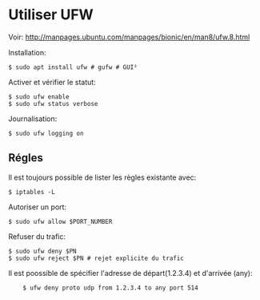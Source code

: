 # Utiliser UFW

Voir: http://manpages.ubuntu.com/manpages/bionic/en/man8/ufw.8.html

Installation:

	$ sudo apt install ufw # gufw # GUI²

Activer et vérifier le statut:

	$ sudo ufw enable
	$ sudo ufw status verbose

Journalisation:

	$ sudo ufw logging on

## Régles

Il est toujours possible de lister les règles existante avec:

	$ iptables -L

Autoriser un port:

	$ sudo ufw allow $PORT_NUMBER

Refuser du trafic:

	$ sudo ufw deny $PN
	$ sudo ufw reject $PN # rejet explicite du trafic

Il est poossible de spécifier l'adresse de départ(1.2.3.4) et d'arrivée (any): 

        $ ufw deny proto udp from 1.2.3.4 to any port 514

